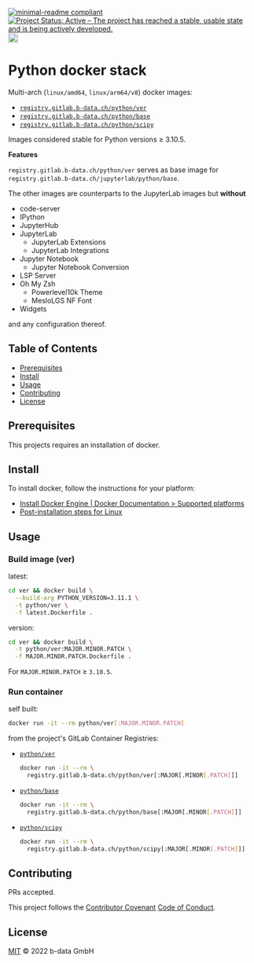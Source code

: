 [![minimal-readme compliant](https://img.shields.io/badge/readme%20style-minimal-brightgreen.svg)](https://github.com/RichardLitt/standard-readme/blob/master/example-readmes/minimal-readme.md) [![Project Status: Active – The project has reached a stable, usable state and is being actively developed.](https://www.repostatus.org/badges/latest/active.svg)](https://www.repostatus.org/#active) <a href="https://liberapay.com/benz0li/donate"><img src="https://liberapay.com/assets/widgets/donate.svg" alt="Donate using Liberapay" height="20"></a>

# Python docker stack

Multi-arch (`linux/amd64`, `linux/arm64/v8`) docker images:

*  [`registry.gitlab.b-data.ch/python/ver`](https://gitlab.b-data.ch/python/ver/container_registry)
*  [`registry.gitlab.b-data.ch/python/base`](https://gitlab.b-data.ch/python/base/container_registry)
*  [`registry.gitlab.b-data.ch/python/scipy`](https://gitlab.b-data.ch/python/scipy/container_registry)

Images considered stable for Python versions ≥ 3.10.5.

**Features**

`registry.gitlab.b-data.ch/python/ver` serves as base image for
`registry.gitlab.b-data.ch/jupyterlab/python/base`.

The other images are counterparts to the JupyterLab images but **without**

*  code-server
*  IPython
*  JupyterHub
*  JupyterLab
    *  JupyterLab Extensions
    *  JupyterLab Integrations
*  Jupyter Notebook
    *  Jupyter Notebook Conversion
*  LSP Server
*  Oh My Zsh
    *  Powerlevel10k Theme
    *  MesloLGS NF Font
*  Widgets

and any configuration thereof.

## Table of Contents

*  [Prerequisites](#prerequisites)
*  [Install](#install)
*  [Usage](#usage)
*  [Contributing](#contributing)
*  [License](#license)

## Prerequisites

This projects requires an installation of docker.

## Install

To install docker, follow the instructions for your platform:

*  [Install Docker Engine | Docker Documentation > Supported platforms](https://docs.docker.com/engine/install/#supported-platforms)
*  [Post-installation steps for Linux](https://docs.docker.com/engine/install/linux-postinstall/)

## Usage

### Build image (ver)

latest:

```bash
cd ver && docker build \
  --build-arg PYTHON_VERSION=3.11.1 \
  -t python/ver \
  -f latest.Dockerfile .
```

version:

```bash
cd ver && docker build \
  -t python/ver:MAJOR.MINOR.PATCH \
  -f MAJOR.MINOR.PATCH.Dockerfile .
```

For `MAJOR.MINOR.PATCH` ≥ `3.10.5`.

### Run container

self built:

```bash
docker run -it --rm python/ver[:MAJOR.MINOR.PATCH]
```

from the project's GitLab Container Registries:

*  [`python/ver`](https://gitlab.b-data.ch/python/ver/container_registry)  
    ```bash
    docker run -it --rm \
      registry.gitlab.b-data.ch/python/ver[:MAJOR[.MINOR[.PATCH]]]
    ```
*  [`python/base`](https://gitlab.b-data.ch/python/base/container_registry)  
    ```bash
    docker run -it --rm \
      registry.gitlab.b-data.ch/python/base[:MAJOR[.MINOR[.PATCH]]]
    ```
*  [`python/scipy`](https://gitlab.b-data.ch/python/scipy/container_registry)
    ```bash
    docker run -it --rm \
      registry.gitlab.b-data.ch/python/scipy[:MAJOR[.MINOR[.PATCH]]]
    ```

## Contributing

PRs accepted.

This project follows the
[Contributor Covenant](https://www.contributor-covenant.org)
[Code of Conduct](CODE_OF_CONDUCT.md).

## License

[MIT](LICENSE) © 2022 b-data GmbH
